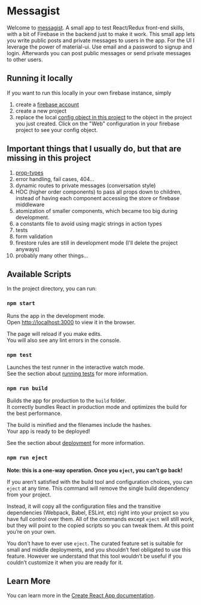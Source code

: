 # Messagist

Welcome to [messagist](https://kicklox-messagist.web.app/). A small app to test React/Redux front-end skills, with a bit of Firebase in the backend just to make it work.
This small app lets you write public posts and private messages to users in the app.
For the UI I leverage the power of material-ui.
Use email and a password to signup and login. Afterwards you can post public messages or send private messages to other users.

## Running it locally

If you want to run this locally in your own firebase instance, simply 
1. create a [firebase account](https://console.firebase.google.com)
2. create a new project
3. replace the local [config object in this project](src/firebase/config.js) to the object in the project you just created. Click on the "Web" configuration in your firebase project to see your config object. 

## Important things that I usually do, but that are missing in this project
1. [prop-types](https://www.npmjs.com/package/prop-types)
2. error handling, fail cases, 404...
3. dynamic routes to private messages (conversation style)
4. HOC (higher order components) to pass all props down to children, instead of having each component accessing the store or firebase middleware
5. atomization of smaller components, which became too big during development.
6. a constants file to avoid using magic strings in action types
7. tests
8. form validation
9. firestore rules are still in development mode (I'll delete the project anyways)
10. probably many other things...

## Available Scripts

In the project directory, you can run:

### `npm start`

Runs the app in the development mode.<br>
Open [http://localhost:3000](http://localhost:3000) to view it in the browser.

The page will reload if you make edits.<br>
You will also see any lint errors in the console.

### `npm test`

Launches the test runner in the interactive watch mode.<br>
See the section about [running tests](https://facebook.github.io/create-react-app/docs/running-tests) for more information.

### `npm run build`

Builds the app for production to the `build` folder.<br>
It correctly bundles React in production mode and optimizes the build for the best performance.

The build is minified and the filenames include the hashes.<br>
Your app is ready to be deployed!

See the section about [deployment](https://facebook.github.io/create-react-app/docs/deployment) for more information.

### `npm run eject`

**Note: this is a one-way operation. Once you `eject`, you can’t go back!**

If you aren’t satisfied with the build tool and configuration choices, you can `eject` at any time. This command will remove the single build dependency from your project.

Instead, it will copy all the configuration files and the transitive dependencies (Webpack, Babel, ESLint, etc) right into your project so you have full control over them. All of the commands except `eject` will still work, but they will point to the copied scripts so you can tweak them. At this point you’re on your own.

You don’t have to ever use `eject`. The curated feature set is suitable for small and middle deployments, and you shouldn’t feel obligated to use this feature. However we understand that this tool wouldn’t be useful if you couldn’t customize it when you are ready for it.

## Learn More

You can learn more in the [Create React App documentation](https://facebook.github.io/create-react-app/docs/getting-started).
